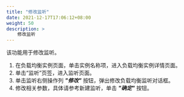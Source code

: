 ```yaml
---
title: "修改监听"
date: 2021-12-17T17:06:12+08:00
weight: 50
description: >
    修改监听
---
```


该功能用于修改监听。

1. 在负载均衡实例页面，单击实例名称项，进入负载均衡实例详情页面。
2. 单击“监听”页签，进入监听页面。
3. 单击监听右侧操作列 **_"修改"_** 按钮，弹出修改负载均衡监听对话框。
4. 修改相关参数，具体请参考新建监听，单击 **_"确定"_** 按钮。
